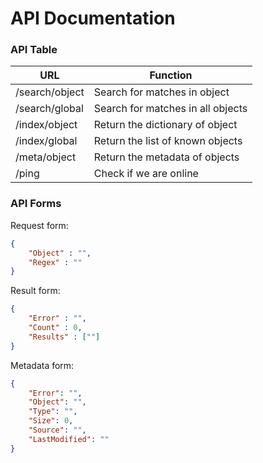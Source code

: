 # API Documentation

### API Table

| URL             | Function                          |
|-----------------|-----------------------------------|
| /search/object  | Search for matches in object      |
| /search/global  | Search for matches in all objects |
| /index/object   | Return the dictionary of object   |
| /index/global   | Return the list of known objects  |
| /meta/object    | Return the metadata of objects    |
| /ping           | Check if we are online            |

### API Forms

Request form:
```json
{
    "Object" : "",
    "Regex" : ""
}
```
Result form:
```json
{
    "Error" : "",
    "Count" : 0,
    "Results" : [""]
}
```
Metadata form:
```json
{
    "Error": "",
    "Object": "",
    "Type": "",
    "Size": 0,
    "Source": "",
    "LastModified": ""
}
```
